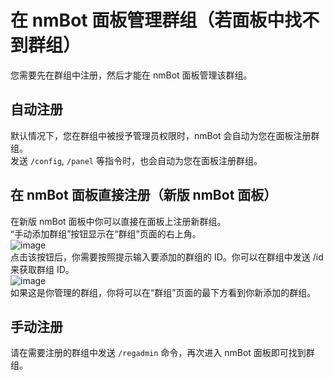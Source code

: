 # 在 nmBot 面板管理群组（若面板中找不到群组）
您需要先在群组中注册，然后才能在 nmBot 面板管理该群组。
## 自动注册
默认情况下，您在群组中被授予管理员权限时，nmBot 会自动为您在面板注册群组。  
发送 `/config`, `/panel` 等指令时，也会自动为您在面板注册群组。
## 在 nmBot 面板直接注册（新版 nmBot 面板）
在新版 nmBot 面板中你可以直接在面板上注册新群组。  
“手动添加群组”按钮显示在“群组”页面的右上角。  
![image](https://github.com/nm-Team/nmBot-Telegram-Doc/assets/55237525/00486fd9-719d-44aa-a7fd-24cc80a471ec)  
点击该按钮后，你需要按照提示输入要添加的群组的 ID。你可以在群组中发送 /id 来获取群组 ID。  
![image](https://github.com/nm-Team/nmBot-Telegram-Doc/assets/55237525/e6adedeb-1a63-4529-8173-f408b43a0790)  
如果这是你管理的群组，你将可以在“群组”页面的最下方看到你新添加的群组。
## 手动注册
请在需要注册的群组中发送 <code>/regadmin</code> 命令，再次进入 nmBot 面板即可找到群组。
